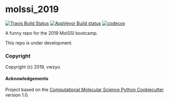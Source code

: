 molssi_2019
==============================
[//]: # (Badges)
[![Travis Build Status](https://travis-ci.org/REPLACE_WITH_OWNER_ACCOUNT/molssi_2019.png)](https://travis-ci.org/REPLACE_WITH_OWNER_ACCOUNT/molssi_2019)
[![AppVeyor Build status](https://ci.appveyor.com/api/projects/status/REPLACE_WITH_APPVEYOR_LINK/branch/master?svg=true)](https://ci.appveyor.com/project/REPLACE_WITH_OWNER_ACCOUNT/molssi_2019/branch/master)
[![codecov](https://codecov.io/gh/REPLACE_WITH_OWNER_ACCOUNT/molssi_2019/branch/master/graph/badge.svg)](https://codecov.io/gh/REPLACE_WITH_OWNER_ACCOUNT/molssi_2019/branch/master)

A funny repo for the 2019 MolSSI bootcamp.

This repo is under development.

### Copyright

Copyright (c) 2019, vwzyu


#### Acknowledgements
 
Project based on the 
[Computational Molecular Science Python Cookiecutter](https://github.com/molssi/cookiecutter-cms) version 1.0.
